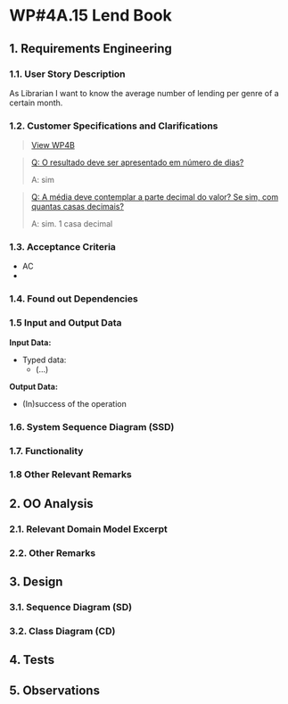 # WP#4A.15 Lend Book
## 1. Requirements Engineering
### 1.1. User Story Description

As Librarian I want to know the average number of lending per genre of a certain month.

### 1.2. Customer Specifications and Clarifications

>[View WP4B](../WP4B-Lendings.md/#12-customer-specifications-and-clarifications)

>[Q: O resultado deve ser apresentado em número de dias? ](https://moodle.isep.ipp.pt/mod/forum/discuss.php?d=29835#p37841)
>
>A: sim

>[Q: A média deve contemplar a parte decimal do valor? Se sim, com quantas casas decimais? ](https://moodle.isep.ipp.pt/mod/forum/discuss.php?d=29835#p37841)
>
>A: sim. 1 casa decimal


### 1.3. Acceptance Criteria
- AC
- 
### 1.4. Found out Dependencies
### 1.5 Input and Output Data

**Input Data:**

* Typed data:
  * (...)

**Output Data:**

* (In)success of the operation


### 1.6. System Sequence Diagram (SSD)
### 1.7. Functionality
### 1.8 Other Relevant Remarks
## 2. OO Analysis
### 2.1. Relevant Domain Model Excerpt
### 2.2. Other Remarks
## 3. Design
### 3.1. Sequence Diagram (SD)

[//]: # (<img src="Ph1-15-LendBook-SD-WP_4A_15_Lend_Book.svg" alt="WP_4A_15_Lend_Book">)

### 3.2. Class Diagram (CD)
## 4. Tests
## 5. Observations
